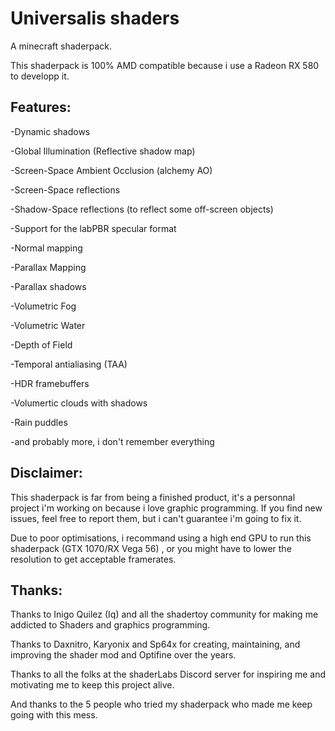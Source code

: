 # Universalis shaders
A minecraft shaderpack.

This shaderpack is 100% AMD compatible because i use a Radeon RX 580 to developp it. 

## Features:
-Dynamic shadows

-Global Illumination (Reflective shadow map)

-Screen-Space Ambient Occlusion (alchemy AO)

-Screen-Space reflections

-Shadow-Space reflections (to reflect some off-screen objects)

-Support for the labPBR specular format

-Normal mapping

-Parallax Mapping

-Parallax shadows

-Volumetric Fog

-Volumetric Water

-Depth of Field

-Temporal antialiasing (TAA)

-HDR framebuffers

-Volumertic clouds with shadows

-Rain puddles

-and probably more, i don't remember everything

## Disclaimer:
This shaderpack is far from being a finished product, it's a personnal project i'm working on because i love graphic programming. If you find new issues, feel free to report them, but i can't guarantee i'm going to fix it.

Due to poor optimisations, i recommand using a high end GPU to run this shaderpack (GTX 1070/RX Vega 56) , or you might have to lower the resolution to get acceptable framerates.

## Thanks:
Thanks to Inigo Quilez (Iq) and all the shadertoy community for making me addicted to Shaders and graphics programming.

Thanks to Daxnitro, Karyonix and Sp64x for creating, maintaining, and improving the shader mod and Optifine over the years.

Thanks to all the folks at the shaderLabs Discord server for inspiring me and motivating me to keep this project alive.

And thanks to the 5 people who tried my shaderpack who made me keep going with this mess.
